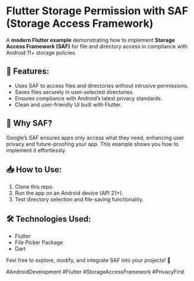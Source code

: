 <!DOCTYPE html>
<html lang="en">
<head>
  <meta charset="UTF-8">
  <meta name="viewport" content="width=device-width, initial-scale=1.0">
</head>
<body>
  <h1>Flutter Storage Permission with SAF (Storage Access Framework)</h1>
  <p>
    A <strong>modern Flutter example</strong> demonstrating how to implement 
    <strong>Storage Access Framework (SAF)</strong> for file and directory access in compliance with Android 11+ storage policies.
  </p>

  <h2>🚀 Features:</h2>
  <ul>
    <li>Uses SAF to access files and directories without intrusive permissions.</li>
    <li>Saves files securely in user-selected directories.</li>
    <li>Ensures compliance with Android’s latest privacy standards.</li>
    <li>Clean and user-friendly UI built with Flutter.</li>
  </ul>

  <h2>🔑 Why SAF?</h2>
  <p>
    Google’s SAF ensures apps only access what they need, enhancing user privacy and future-proofing your app. 
    This example shows you how to implement it effortlessly.
  </p>

  <h2>📥 How to Use:</h2>
  <ol>
    <li>Clone this repo.</li>
    <li>Run the app on an Android device (API 21+).</li>
    <li>Test directory selection and file-saving functionality.</li>
  </ol>

  <h2>🛠 Technologies Used:</h2>
  <ul>
    <li>Flutter</li>
    <li>File Picker Package</li>
    <li>Dart</li>
  </ul>

  <p>
    Feel free to explore, modify, and integrate SAF into your projects! 🚀
  </p>

  <footer>
    <p>#AndroidDevelopment #Flutter #StorageAccessFramework #PrivacyFirst</p>
  </footer>
</body>
</html>
